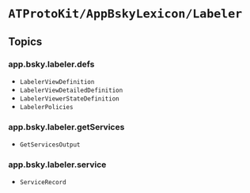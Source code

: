# ``ATProtoKit/AppBskyLexicon/Labeler``

## Topics

### app.bsky.labeler.defs

- ``LabelerViewDefinition``
- ``LabelerViewDetailedDefinition``
- ``LabelerViewerStateDefinition``
- ``LabelerPolicies``

### app.bsky.labeler.getServices

- ``GetServicesOutput``

### app.bsky.labeler.service

- ``ServiceRecord``

